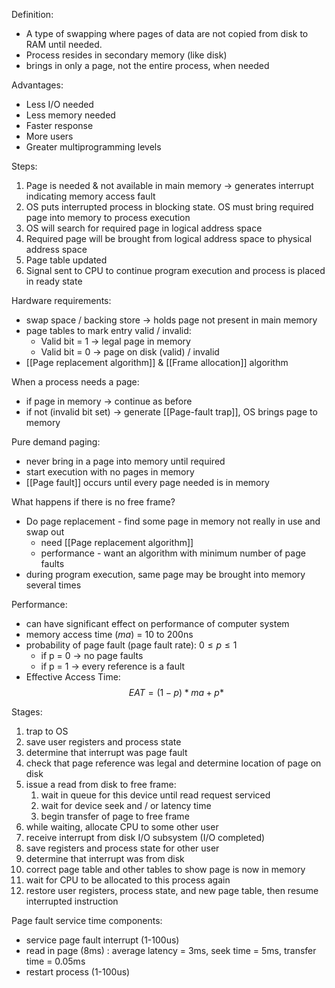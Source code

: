 Definition:
- A type of swapping where pages of data are not copied from disk to RAM until needed.
- Process resides in secondary memory (like disk)
- brings in only a page, not the entire process, when needed

Advantages:
- Less I/O needed
- Less memory needed
- Faster response
- More users
- Greater multiprogramming levels

Steps:
1. Page is needed & not available in main memory -> generates interrupt indicating memory access fault
2. OS puts interrupted process in blocking state. OS must bring required page into memory to process execution
3. OS will search for required page in logical address space
4. Required page will be brought from logical address space to physical address space
5. Page table updated
6. Signal sent to CPU to continue program execution and process is placed in ready state

Hardware requirements:
- swap space / backing store -> holds page not present in main memory
- page tables to mark entry valid / invalid:
	- Valid bit = 1 -> legal page in memory
	- Valid bit = 0 -> page on disk (valid) / invalid
- [[Page replacement algorithm]] & [[Frame allocation]] algorithm

When a process needs a page:
- if page in memory -> continue as before
- if not (invalid bit set) -> generate [[Page-fault trap]], OS brings page to memory

Pure demand paging:
- never bring in a page into memory until required
- start execution with no pages in memory
- [[Page fault]] occurs until every page needed is in memory

What happens if there is no free frame?
- Do page replacement - find some page in memory not really in use and swap out
	- need [[Page replacement algorithm]]
	- performance - want an algorithm with minimum number of page faults
- during program execution, same page may be brought into memory several times

Performance:
- can have significant effect on performance of computer system
- memory access time (*ma*) = 10 to 200ns
- probability of page fault (page fault rate): $0 \leq p \leq 1$
	- if p = 0 -> no page faults
	- if p = 1 -> every reference is a fault
- Effective Access Time:
$$ EAT = (1 - p)* ma + p*$$

Stages:
1. trap to OS
2. save user registers and process state
3. determine that interrupt was page fault
4. check that page reference was legal and determine location of page on disk
5. issue a read from disk to free frame:
	1. wait in queue for this device until read request serviced
	2. wait for device seek and / or latency time
	3. begin transfer of page to free frame
6. while waiting, allocate CPU to some other user
7. receive interrupt from disk I/O subsystem (I/O completed)
8. save registers and process state for other user
9. determine that interrupt was from disk
10. correct page table and other tables to show page is now in memory
11. wait for CPU to be allocated to this process again
12. restore user registers, process state, and new page table, then resume interrupted instruction

Page fault service time components:
- service page fault interrupt (1-100us)
- read in page (8ms) : average latency = 3ms, seek time = 5ms, transfer time = 0.05ms
- restart process (1-100us)